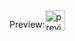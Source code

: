 <div style="display: flex; row-gap: 4px;">
    <p>Preview:</p> <img src="data:image/svg+xml;base64,DATA" alt="preview" height="32px">
</div>
